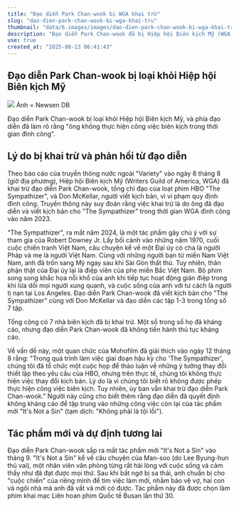```yaml
---
title: "Đạo diễn Park Chan-wook bị WGA khai trừ"
slug: "dao-dien-park-chan-wook-bi-wga-khai-tru"
thumbnail: "data/6.images/images/dao-dien-park-chan-wook-bi-wga-khai-tru.webp"
description: "Đạo diễn Park Chan-wook đã bị Hiệp hội Biên kịch Mỹ (WGA) khai trừ. Ông đã giải thích lý do không kháng cáo quyết định này, đồng thời làm rõ việc không vi phạm quy định đình công."
use: true
created_at: "2025-08-13 06:41:43"
---
```


## Đạo diễn Park Chan-wook bị loại khỏi Hiệp hội Biên kịch Mỹ

![](/images/20250813-00000101-kstylens-000-1-view.webp)
Ảnh = Newsen DB

Đạo diễn Park Chan-wook bị loại khỏi Hiệp hội Biên kịch Mỹ, và phía đạo diễn đã làm rõ rằng "ông không thực hiện công việc biên kịch trong thời gian đình công".

## Lý do bị khai trừ và phản hồi từ đạo diễn

Theo báo cáo của truyền thông nước ngoài "Variety" vào ngày 8 tháng 8 (giờ địa phương), Hiệp hội Biên kịch Mỹ (Writers Guild of America, WGA) đã khai trừ đạo diễn Park Chan-wook, tổng chỉ đạo của loạt phim HBO "The Sympathizer", và Don McKellar, người viết kịch bản, vì vi phạm quy định đình công. Truyền thông này suy đoán rằng việc khai trừ là do ông đã đạo diễn và viết kịch bản cho "The Sympathizer" trong thời gian WGA đình công vào năm 2023.

"The Sympathizer", ra mắt năm 2024, là một tác phẩm gây chú ý với sự tham gia của Robert Downey Jr. Lấy bối cảnh vào những năm 1970, cuối cuộc chiến tranh Việt Nam, câu chuyện kể về một Đại úy có cha là người Pháp và mẹ là người Việt Nam. Cùng với những người bạn từ miền Nam Việt Nam, anh đã trốn sang Mỹ ngay sau khi Sài Gòn thất thủ. Tuy nhiên, thân phận thật của Đại úy lại là điệp viên của phe miền Bắc Việt Nam. Bộ phim song song khắc họa nỗi khổ của anh khi tiếp tục hoạt động gián điệp trong khi lừa dối mọi người xung quanh, và cuộc sống của anh với tư cách là người tị nạn tại Los Angeles. Đạo diễn Park Chan-wook đã viết kịch bản cho "The Sympathizer" cùng với Don McKellar và đạo diễn các tập 1-3 trong tổng số 7 tập.

Tổng cộng có 7 nhà biên kịch đã bị khai trừ. Một số trong số họ đã kháng cáo, nhưng đạo diễn Park Chan-wook đã không tiến hành thủ tục kháng cáo.

Về vấn đề này, một quan chức của Mohofilm đã giải thích vào ngày 12 tháng 8 rằng: "Trong quá trình làm việc giai đoạn hậu kỳ cho 'The Sympathizer', chúng tôi đã tổ chức một cuộc họp để thảo luận về những ý tưởng thay đổi thiết lập theo yêu cầu của HBO, nhưng trên thực tế, chúng tôi không thực hiện việc thay đổi kịch bản. Lý do là vì chúng tôi biết rõ không được phép thực hiện công việc biên kịch. Tuy nhiên, ủy ban vẫn khai trừ đạo diễn Park Chan-wook." Người này cũng cho biết thêm rằng đạo diễn đã quyết định không kháng cáo để tập trung vào những công việc còn lại của tác phẩm mới "It's Not a Sin" (tạm dịch: "Không phải là tội lỗi").

## Tác phẩm mới và dự định tương lai

Đạo diễn Park Chan-wook sắp ra mắt tác phẩm mới "It's Not a Sin" vào tháng 9. "It's Not a Sin" kể về câu chuyện của Man-soo (do Lee Byung-hun thủ vai), một nhân viên văn phòng từng rất hài lòng với cuộc sống và cảm thấy như đã đạt được mọi thứ. Sau khi bất ngờ bị sa thải, anh chuẩn bị cho "cuộc chiến" của riêng mình để tìm việc làm mới, nhằm bảo vệ vợ, hai con và ngôi nhà mà anh đã vất vả mới có được. Tác phẩm này đã được chọn làm phim khai mạc Liên hoan phim Quốc tế Busan lần thứ 30.